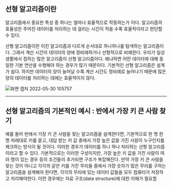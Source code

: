## 선형 알고리즘이란

알고리즘에서 중요한 특성 중 하나는 얼마나 효율적으로 작동하는가 이다. 알고리즘의 효율성은 주어진 데이터를 처리하는 데 걸리는 시간이 적을 수록 효율적이라고 판단할 수 있다.

선형 알고리즘이란 이진 알고리즘과 다르게 순서대로 하나하나를 탐색하는 알고리즘이다. 그래서 계산 시간이 데이터의 양에 정비례하거나 선형적으로 비례한다. 우리가 일상생활에서 접하는 많은 알고리즘이 선형 알고리즘이다. 왜냐하면 어떤 데이터에 대해 동일한 기본 연산을 수행해야 하는 경우가 많기 때문이다. 기본적인 선형 알고리즘은 설계가 쉽다. 하지만 데이터의 양이 늘어날 수록 계산 시간도 정비례로 늘어나기 때문에 많은 양의 데이터를 처리하는 데에는 효율적이지 않다.

![화면 캡처 2022-05-30 105757](https://user-images.githubusercontent.com/81284265/170903594-380431a7-2e22-41cc-8982-38193d54ebf5.png)

---

## 선형 알고리즘의 기본적인 예시 : 반에서 가장 키 큰 사람 찾기

예를 들어 반에서 가장 키 큰 사람을 찾는 알고리즘을 설계한다면, 기본적으로 한 명 한 명 차례대로 키를 묻고, 대답 받는 키 값 중에서 가장 높은 값을 가진 사람이 누구인지를 체크하는 방식이 될 것이다. 이러한 경우가 데이터를 하나 하나 처리하는 선형 알고리즘이라고 할 수 있다. 기본적으로는 이러한 구성이지만, 가장 높은 키 값을 가진 사람이 여러 명이 있는 경우 등의 조건들이 추가되면 구조가 복잡해진다. 만약 가장 키 큰 사람을 찾는 것이 아니고 각각의 같은 키를 가진 무리들 중에서 가장 숫자가 많은 무리를 구하는 알고리즘을 설계해야 한다면, 각각의 무리에 있는 데이터 값들을 모두 컴퓨터가 저장하고 처리해야한다. 이런 경우에는 자료 구조(data structure)에 대한 이해가 필요할
